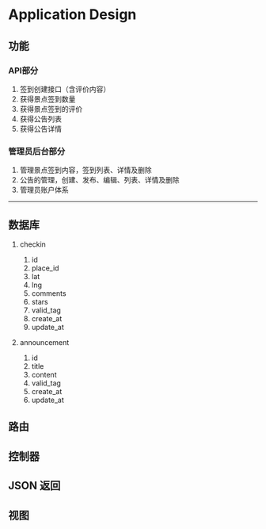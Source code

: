 # Application Design

## 功能

### API部分

1. 签到创建接口（含评价内容）
2. 获得景点签到数量
3. 获得景点签到的评价
4. 获得公告列表
5. 获得公告详情

### 管理员后台部分

1. 管理景点签到内容，签到列表、详情及删除
2. 公告的管理，创建、发布、编辑、列表、详情及删除
3. 管理员账户体系

---

## 数据库

1. checkin
    1. id
    2. place_id
    3. lat
    4. lng
    5. comments
    6. stars
    7. valid_tag
    8. create_at
    9. update_at

2. announcement
    1. id
    2. title
    3. content
    4. valid_tag
    5. create_at
    6. update_at

## 路由

## 控制器

## JSON 返回

## 视图